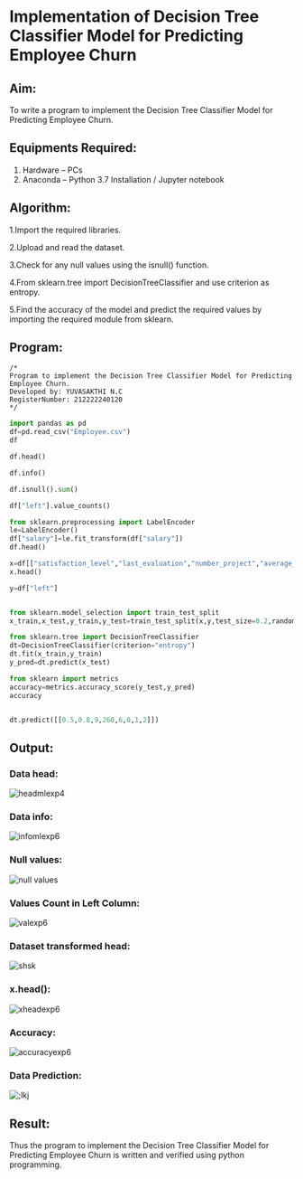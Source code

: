 # Implementation of Decision Tree Classifier Model for Predicting Employee Churn

## Aim:
To write a program to implement the Decision Tree Classifier Model for Predicting Employee Churn.

## Equipments Required:
1. Hardware – PCs
2. Anaconda – Python 3.7 Installation / Jupyter notebook

## Algorithm:
1.Import the required libraries.

2.Upload and read the dataset.

3.Check for any null values using the isnull() function.

4.From sklearn.tree import DecisionTreeClassifier and use criterion as entropy.

5.Find the accuracy of the model and predict the required values by importing the required module from sklearn.

## Program:
```
/*
Program to implement the Decision Tree Classifier Model for Predicting Employee Churn.
Developed by: YUVASAKTHI N.C
RegisterNumber: 212222240120 
*/
```
```PYTHON
import pandas as pd
df=pd.read_csv("Employee.csv")
df

df.head()

df.info()

df.isnull().sum()

df["left"].value_counts()

from sklearn.preprocessing import LabelEncoder
le=LabelEncoder()
df["salary"]=le.fit_transform(df["salary"])
df.head()

x=df[["satisfaction_level","last_evaluation","number_project","average_montly_hours","time_spend_company","Work_accident","promotion_last_5years","salary"]]
x.head()

y=df["left"]


from sklearn.model_selection import train_test_split
x_train,x_test,y_train,y_test=train_test_split(x,y,test_size=0.2,random_state=100)

from sklearn.tree import DecisionTreeClassifier
dt=DecisionTreeClassifier(criterion="entropy")
dt.fit(x_train,y_train)
y_pred=dt.predict(x_test)

from sklearn import metrics
accuracy=metrics.accuracy_score(y_test,y_pred)
accuracy


dt.predict([[0.5,0.8,9,260,6,0,1,2]])

```

## Output:
### Data head:
![headmlexp4](https://github.com/JananiSoundararajan/Implementation-of-Decision-Tree-Classifier-Model-for-Predicting-Employee-Churn/assets/119477549/2d80e64d-2af6-4896-9fb1-c528cebc4c7e)

### Data info:
![infomlexp6](https://github.com/JananiSoundararajan/Implementation-of-Decision-Tree-Classifier-Model-for-Predicting-Employee-Churn/assets/119477549/766d43af-4734-4928-9e8d-0eaaccec3d42)

### Null values:
![null values](https://github.com/JananiSoundararajan/Implementation-of-Decision-Tree-Classifier-Model-for-Predicting-Employee-Churn/assets/119477549/e478eda7-e031-4d65-9c93-bb94dcadbe75)

### Values Count in Left Column:
![valexp6](https://github.com/JananiSoundararajan/Implementation-of-Decision-Tree-Classifier-Model-for-Predicting-Employee-Churn/assets/119477549/a286317e-2ec9-4897-8fdb-47a9e3c1be89)

### Dataset transformed head:
![shsk](https://github.com/JananiSoundararajan/Implementation-of-Decision-Tree-Classifier-Model-for-Predicting-Employee-Churn/assets/119477549/26be2a72-d417-4878-9d85-fd97ab8b40c4)

### x.head():
![xheadexp6](https://github.com/JananiSoundararajan/Implementation-of-Decision-Tree-Classifier-Model-for-Predicting-Employee-Churn/assets/119477549/ffd3a395-b744-417a-a69a-dc16f4f0e61d)

### Accuracy:
![accuracyexp6](https://github.com/JananiSoundararajan/Implementation-of-Decision-Tree-Classifier-Model-for-Predicting-Employee-Churn/assets/119477549/5d62da04-811f-4df6-8454-d19f29267430)

### Data Prediction:
![;lkj](https://github.com/JananiSoundararajan/Implementation-of-Decision-Tree-Classifier-Model-for-Predicting-Employee-Churn/assets/119477549/396d9606-b88c-4d39-954a-46ab380ad9d8)

## Result:
Thus the program to implement the  Decision Tree Classifier Model for Predicting Employee Churn is written and verified using python programming.
